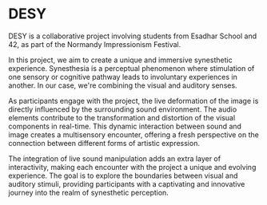 # DESY

DESY is a collaborative project involving students from Esadhar School and 42, as part of the Normandy Impressionism Festival.

In this project, we aim to create a unique and immersive synesthetic experience. Synesthesia is a perceptual phenomenon where stimulation of one sensory or cognitive pathway leads to involuntary experiences in another. In our case, we're combining the visual and auditory senses.

As participants engage with the project, the live deformation of the image is directly influenced by the surrounding sound environment. The audio elements contribute to the transformation and distortion of the visual components in real-time. This dynamic interaction between sound and image creates a multisensory encounter, offering a fresh perspective on the connection between different forms of artistic expression.

The integration of live sound manipulation adds an extra layer of interactivity, making each encounter with the project a unique and evolving experience. The goal is to explore the boundaries between visual and auditory stimuli, providing participants with a captivating and innovative journey into the realm of synesthetic perception.
